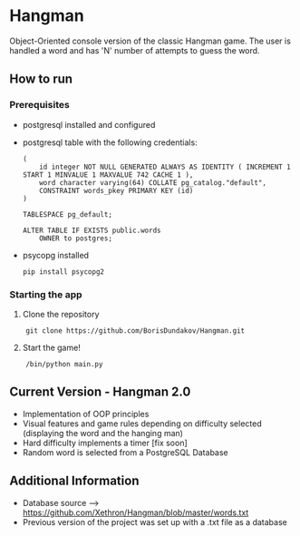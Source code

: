 # Hangman



Object-Oriented console version of the classic Hangman game. The user is handled a word and has 'N' number
of attempts to guess the word.



## How to run

### Prerequisites
- postgresql installed and configured
- postgresql table with the following credentials:


    ``` CREATE TABLE IF NOT EXISTS public.words
    (
        id integer NOT NULL GENERATED ALWAYS AS IDENTITY ( INCREMENT 1 START 1 MINVALUE 1 MAXVALUE 742 CACHE 1 ),
        word character varying(64) COLLATE pg_catalog."default",
        CONSTRAINT words_pkey PRIMARY KEY (id)
    )

    TABLESPACE pg_default;

    ALTER TABLE IF EXISTS public.words
        OWNER to postgres;
    ```

- psycopg installed 
    ```
    pip install psycopg2
    ```



### Starting the app
1. Clone the repository

```
    git clone https://github.com/BorisDundakov/Hangman.git
```

2. Start the game!

```
    /bin/python main.py
```


## Current Version - Hangman 2.0
- Implementation of OOP principles
- Visual features and game rules depending on difficulty selected (displaying the word and the hanging man)
- Hard difficulty implements a timer [fix soon]
- Random word is selected from a PostgreSQL Database

## Additional Information
- Database source --> https://github.com/Xethron/Hangman/blob/master/words.txt
- Previous version of the project was set up with a .txt file as a database